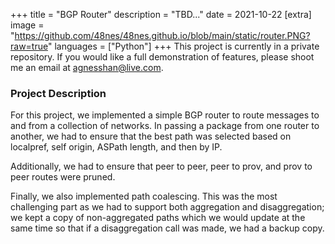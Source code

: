 +++
title = "BGP Router"
description = "TBD..."
date = 2021-10-22
[extra]
image = "https://github.com/48nes/48nes.github.io/blob/main/static/router.PNG?raw=true"
languages = ["Python"]
+++
This project is currently in a private repository. If you would like a full demonstration of features, please shoot me an email at [agnesshan@live.com](mailto:agnesshan@live.com).

### Project Description
For this project, we implemented a simple BGP router to route messages to and from a collection of networks. In passing a package from one router to another, we had to ensure that the best path was selected based on localpref, self origin, ASPath length, and then by IP. 

Additionally, we had to ensure that peer to peer, peer to prov, and prov to peer routes were pruned. 

Finally, we also implemented path coalescing. This was the most challenging part as we had to support both aggregation and disaggregation; we kept a copy of non-aggregated paths which we would update at the same time so that if a disaggregation call was made, we had a backup copy. 
